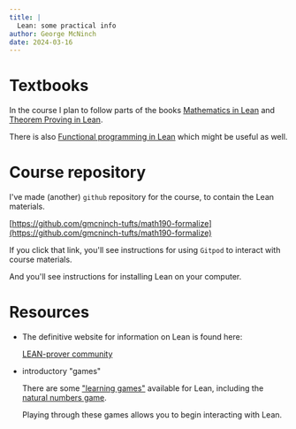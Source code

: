 ```yaml
---
title: |
  Lean: some practical info 
author: George McNinch 
date: 2024-03-16
---
```


# Textbooks

  In the course I plan to follow parts of the books [Mathematics in
  Lean](https://leanprover-community.github.io/mathematics_in_lean/)
  and [Theorem Proving in
  Lean](https://leanprover.github.io/theorem_proving_in_lean4/).

  There is also
  [Functional programming in Lean](https://lean-lang.org/functional_programming_in_lean/title.html)
  which might be useful as well.


# Course repository

 I've made (another) `github` repository for the course,  to contain the
 Lean materials.
 
 [https://github.com/gmcninch-tufts/math190-formalize](https://github.com/gmcninch-tufts/math190-formalize)
  
 If you click that link, you'll see instructions for using `Gitpod` to
 interact with course materials.

 And you'll see instructions for installing Lean on your computer.

# Resources

- The definitive website for information on Lean is found here:
  
  [LEAN-prover community](https://leanprover-community.github.io/)

- introductory "games"
  
  There are some ["learning games"](https://adam.math.hhu.de/) available for Lean,
  including the [natural numbers game](https://adam.math.hhu.de/#/g/leanprover-community/nng4).

  Playing through these games allows you to begin interacting with Lean.



